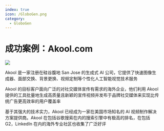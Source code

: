 ```yaml
---
index: true
icon: /GloboGen.png
category:
  - GloboGen
---
```


# 成功案例：Akool.com

![](/assets/images/globogen/akool.png)

Akool 是一家注册在硅谷腹地 San Jose 的生成式 AI 公司，它提供了快速图像生成器、面部交换、背景更换、视频定制等个性化人工智能视觉技术服务

Akool 的目标客户面向广泛的对社交媒体宣传有需求的海外企业，他们利用 Akool 提供的工具批量地生成高质量且新颖的宣传视频并发布于品牌社交媒体来实现比传统广告更高效率的用户覆盖率

基于其强大的技术实力，Akool 已经成为一家在美国市场知名的 AI 视频制作解决方案提供商。Akool 在包括谷歌搜索在内的搜索引擎中有极高的排名，在包括 G2，LinkedIn 在内的海外专业社区也收集了广泛好评